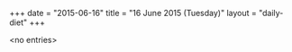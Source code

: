 +++
date = "2015-06-16"
title = "16 June 2015 (Tuesday)"
layout = "daily-diet"
+++


\<no entries\>
